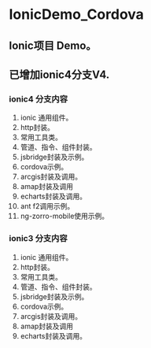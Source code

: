 # IonicDemo_Cordova
## Ionic项目 Demo。
## 已增加ionic4分支V4.


### ionic4 分支内容
1. ionic 通用组件。
2. http封装。
3. 常用工具类。
4. 管道、指令、组件封装。
5. jsbridge封装及示例。
6. cordova示例。
7. arcgis封装及调用。
8. amap封装及调用
9. echarts封装及调用。
9. ant f2调用示例。
10. ng-zorro-mobile使用示例。 

### ionic3 分支内容
1. ionic 通用组件。
2. http封装。
3. 常用工具类。
4. 管道、指令、组件封装。
5. jsbridge封装及示例。
6. cordova示例。
7. arcgis封装及调用。
8. amap封装及调用
9. echarts封装及调用。
